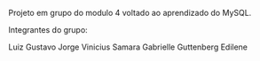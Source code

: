 Projeto em grupo do modulo 4 voltado ao aprendizado do MySQL.

Integrantes do grupo:

Luiz Gustavo
Jorge Vinicius
Samara
Gabrielle
Guttenberg
Edilene
